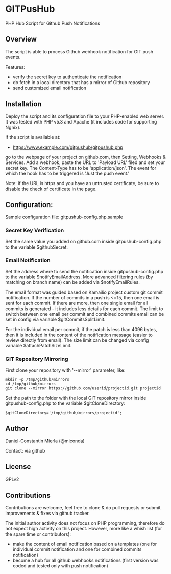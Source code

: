# GITPusHub

PHP Hub Script for Github Push Notifications

## Overview

The script is able to process Github webhook notification for GIT push events.

Features:
  * verify the secret key to authenticate the notification
  * do fetch in a local directory that has a mirror of Github repository
  * send customized email notification

## Installation

Deploy the script and its configuration file to your PHP-enabled web server.
It was tested with PHP v5.3 and Apache (it includes code for supporting Ngnix).

If the script is available at:

  * https://www.example.com/gitpushub/gitpushub.php

go to the webpage of your project on github.com, then Setting, Webhooks & Services.
Add a webhook, paste the URL to 'Payload URL' filed and set your secret key. The
Content-Type has to be 'application/json'. The event for which the hook has to be
triggered is 'Just the push event.'

Note: if the URL is https and you have an untrusted certificate, be sure to
disable the check of certificate in the page.

## Configuration:

Sample configuration file: gitpushub-config.php.sample

### Secret Key Verification

Set the same value you added on github.com inside gitpushub-config.php to the
variable $githubSecret.

### Email Notification

Set the address where to send the notification inside gitpushub-config.php to
the variable $notifyEmailAddress. More advanced filtering rules (by matching
on branch name) can be added via $notifyEmailRules.

The email format was guided based on Kamailio project custom git commit
notification. If the number of commits in a push is <=15, then one email is
sent for each commit. If there are more, then one single email for all commits
is generated - it includes less details for each commit. The limit to switch
between one email per commit and combined commits email can be set in config
via variable $gitCommitsSplitLimit.

For the individual email per commit, if the patch is less than 4096 bytes, then
it is included in the content of the notification message (easier to review
directly from email). The size limit can be changed via config variable
$attachPatchSizeLimit.


### GIT Repository Mirroring

First clone your repository with '--mirror' parameter, like:

```
mkdir -p /tmp/github/mirrors
cd /tmp/github/mirrors
git clone --mirror https://github.com/userid/projectid.git projectid
```

Set the path to the folder with the local GIT repository mirror inside
gitpushub-config.php to the variable $gitCloneDirectory:

```
$gitCloneDirectory='/tmp/github/mirrors/projectid';
```

## Author

Daniel-Constantin Mierla (@miconda)

Contact: via github

## License

GPLv2

## Contributions

Contributions are welcome, feel free to clone & do pull requests or submit
improvements & fixes via github tracker.

The initial author activity does not focus on PHP programming, therefore do not
expect high activity on this project. However, more like a whish list (for the
spare time or contributors):

  * make the content of email notification based on a templates (one for
  individual commit notification and one for combined commits notification)
  * become a hub for all github webhooks notifications (first version was coded
  and tested only with push notification)
